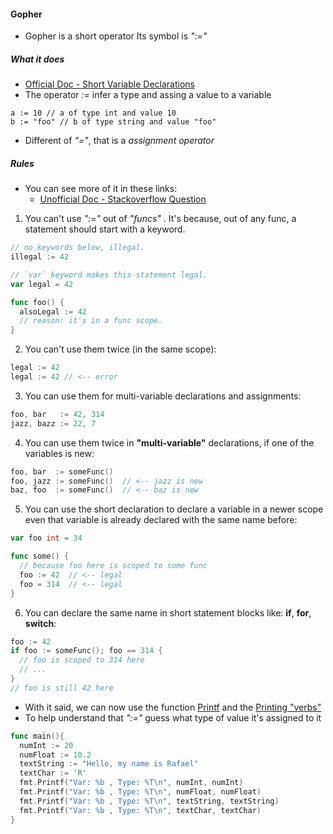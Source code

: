 #### Gopher
- Gopher is a short operator Its symbol is *":="* 

##### What it does
- [Official Doc - Short Variable Declarations](https://golang.org/ref/spec#Short_variable_declarations)
- The operator *:=* infer a type and assing a value to a variable
```golang
a := 10 // a of type int and value 10
b := "foo" // b of type string and value "foo"
```
- Different of *"="*, that is a *assignment operator*

##### Rules
- You can see more of it in these links:
    - [Unofficial Doc - Stackoverflow Question](https://stackoverflow.com/questions/17891226/difference-between-and-operators-in-go/45654233#45654233)
1. You can't use *":="*  out of *"funcs"* . It's because, out of any func, a statement should start with a keyword.
```go
// no keywords below, illegal.
illegal := 42

// `var` keyword makes this statement legal.
var legal = 42

func foo() {
  alsoLegal := 42
  // reason: it's in a func scope.
}
```
2. You can't use them twice (in the same scope):
```go
legal := 42
legal := 42 // <-- error
```
3. You can use them for multi-variable declarations and assignments:
```go
foo, bar   := 42, 314
jazz, bazz := 22, 7
```
4. You can use them twice in **"multi-variable"** declarations, if one of the variables is new:
```go
foo, bar  := someFunc()
foo, jazz := someFunc()  // <-- jazz is new
baz, foo  := someFunc()  // <-- baz is new
```
5. You can use the short declaration to declare a variable in a newer scope even that variable is already declared with the same name before:
```go
var foo int = 34

func some() {
  // because foo here is scoped to some func
  foo := 42  // <-- legal
  foo = 314  // <-- legal
}
```
6. You can declare the same name in short statement blocks like: **if**, **for**, **switch**:
```go
foo := 42
if foo := someFunc(); foo == 314 {
  // foo is scoped to 314 here
  // ...
}
// foo is still 42 here
```
- With it said, we can now use the function [Printf]() and the [Printing "verbs"](https://golang.org/pkg/fmt/#hdr-Printing)
- To help understand that *":="* guess what type of value it's assigned to it
```go
func main(){
  numInt := 20
  numFloat := 10.2
  textString := "Hello, my name is Rafael"
  textChar := 'R'
  fmt.Printf("Var: %b , Type: %T\n", numInt, numInt)
  fmt.Printf("Var: %b , Type: %T\n", numFloat, numFloat)
  fmt.Printf("Var: %b , Type: %T\n", textString, textString)
  fmt.Printf("Var: %b , Type: %T\n", textChar, textChar)
}
```
